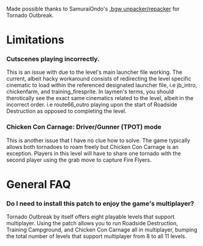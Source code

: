Made possible thanks to SamuraiOndo's [.bgw unpacker/repacker](https://github.com/SamuraiOndo/tornado-outbreak-bgw) for Tornado Outbreak.

# Limitations
### Cutscenes playing incorrectly.
This is an issue with due to the level's main launcher file working. The current, albeit hacky workaround consists of redirecting the level specific cinematic to load within the referenced designated launcher file, i.e jb_intro, chickenfarm, and training_firesprite. In laymen's terms, you should therotically see the exact same cinematics related to the level, albeit in the incorrect order. i.e route66_outro playing upon the start of Roadside Destruction as opposed to completing the level.
### Chicken Con Carnage: Driver/Gunner (TPOT) mode
This is another issue that I have no clue how to solve. The game typically allows both tornadoes to roam freely but Chicken Con Carnage is an exception. Players in this level will have to share one tornado with the second player using the grab move to capture Fire Flyers.

# General FAQ
### Do I need to install this patch to enjoy the game's multiplayer?
Tornado Outbreak by itself offers eight playable levels that support multiplayer. Using the patch allows you to run Roadside Destruction, Training Campground, and Chicken Con Carnage all in multiplayer, bumping the total number of levels that support multiplayer from 8 to all 11 levels.
